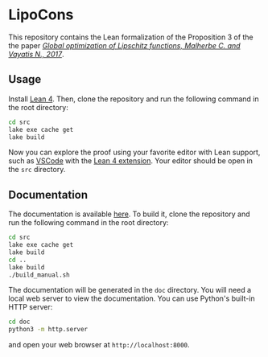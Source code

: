 # LipoCons

This repository contains the Lean formalization of the Proposition 3 of the the paper [*_Global optimization of Lipschitz functions, Malherbe C. and Vayatis N., 2017_*](https://proceedings.mlr.press/v70/malherbe17a/malherbe17a.pdf).

## Usage
Install [Lean 4](https://lean-lang.org/install/). Then, clone the repository and run the following command in the root directory:

```bash
cd src
lake exe cache get
lake build
```
Now you can explore the proof using your favorite editor with Lean support, such as [VSCode](https://code.visualstudio.com/) with the [Lean 4 extension](https://marketplace.visualstudio.com/items?itemName=leanprover.lean4). Your editor should be open in the `src` directory.

## Documentation
The documentation is available [here](https://gaetanserre.fr/doc/LipoCons/). To build it, clone the repository and run the following command in the root directory:

```bash
cd src
lake exe cache get
lake build
cd ..
lake build
./build_manual.sh
```
The documentation will be generated in the `doc` directory. You will need a local web server to view the documentation. You can use Python's built-in HTTP server:

```bash
cd doc
python3 -m http.server
```
and open your web browser at `http://localhost:8000`.